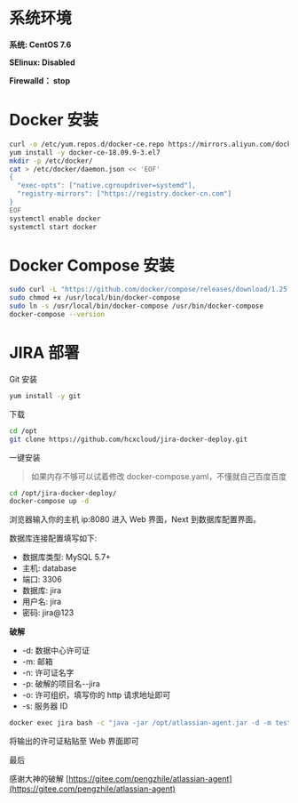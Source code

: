 # 系统环境
**系统: CentOS 7.6**

**SElinux: Disabled**

**Firewalld： stop**

# Docker 安装
```bash
curl -o /etc/yum.repos.d/docker-ce.repo https://mirrors.aliyun.com/docker-ce/linux/centos/docker-ce.repo
yum install -y docker-ce-18.09.9-3.el7
mkdir -p /etc/docker/
cat > /etc/docker/daemon.json << 'EOF'
{
  "exec-opts": ["native.cgroupdriver=systemd"],
  "registry-mirrors": ["https://registry.docker-cn.com"]
}
EOF
systemctl enable docker
systemctl start docker
```

# Docker Compose 安装
```bash
sudo curl -L "https://github.com/docker/compose/releases/download/1.25.0/docker-compose-$(uname -s)-$(uname -m)" -o /usr/local/bin/docker-compose
sudo chmod +x /usr/local/bin/docker-compose
sudo ln -s /usr/local/bin/docker-compose /usr/bin/docker-compose
docker-compose --version
```



# JIRA 部署
Git 安装
```bash
yum install -y git
```
下载
```bash
cd /opt
git clone https://github.com/hcxcloud/jira-docker-deploy.git
```
一键安装
> 如果内存不够可以试着修改 docker-compose.yaml，不懂就自己百度百度

```bash
cd /opt/jira-docker-deploy/
docker-compose up -d
```

浏览器输入你的主机 ip:8080 进入 Web 界面，Next 到数据库配置界面。

数据库连接配置填写如下:
- 数据库类型: MySQL 5.7+
- 主机: database
- 端口: 3306
- 数据库: jira
- 用户名: jira
- 密码: jira@123

**破解**
- -d: 数据中心许可证
- -m: 邮箱
- -n: 许可证名字
- -p: 破解的项目名--jira
- -o: 许可组织，填写你的 http 请求地址即可
- -s: 服务器 ID

```bash
docker exec jira bash -c "java -jar /opt/atlassian-agent.jar -d -m test@test.com -n test -p jira -o http://192.168.1.100:8080/ -s B7SW-UL8K-SLUK-G70P"
```
将输出的许可证粘贴至 Web 界面即可

最后

感谢大神的破解 [https://gitee.com/pengzhile/atlassian-agent](https://gitee.com/pengzhile/atlassian-agent)
